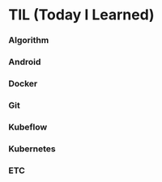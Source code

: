 # TIL (Today I Learned)

### Algorithm

### Android

### Docker

### Git

### Kubeflow

### Kubernetes

### ETC
